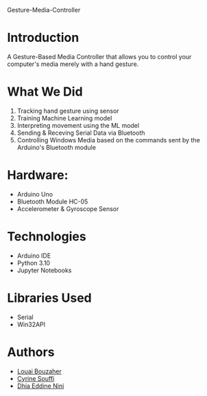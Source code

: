 Gesture-Media-Controller

# Introduction
A Gesture-Based Media Controller that allows you to control your computer's media merely with a hand gesture.

# What We Did
1. Tracking hand gesture using sensor
2. Training Machine Learning model
3. Interpreting movement using the ML model
4. Sending & Receving Serial Data via Bluetooth
5. Controlling Windows Media based on the commands sent by the Arduino's Bluetooth module

# Hardware:
* Arduino Uno
* Bluetooth Module HC-05
* Accelerometer & Gyroscope Sensor

# Technologies
* Arduino IDE
* Python 3.10
* Jupyter Notebooks

# Libraries Used
* Serial
* Win32API

# Authors
* [Louai Bouzaher](https://github.com/louaibouzaher)
* [Cyrine Souffi](https://github.com/cyrinesf)
* [Dhia Eddine Nini](https://github.com/ninidhiaeddine)